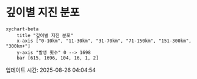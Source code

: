 # 깊이별 지진 분포

```mermaid
xychart-beta
    title "깊이별 지진 분포"
    x-axis ["0-10km", "11-30km", "31-70km", "71-150km", "151-300km", "300km+"]
    y-axis "발생 횟수" 0 --> 1698
    bar [615, 1696, 104, 16, 1, 2]
```

업데이트 시간: 2025-08-26 04:04:54
